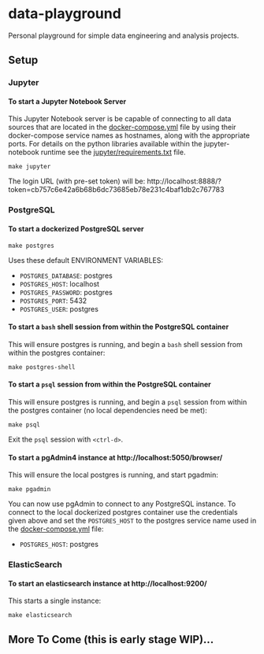 # data-playground

Personal playground for simple data engineering and analysis projects.

## Setup

### Jupyter

#### To start a Jupyter Notebook Server

This Jupyter Notebook server is be capable of connecting to all data sources
that are located in the [docker-compose.yml](docker-compose.yml) file by using
their docker-compose service names as hostnames, along with the appropriate
ports. For details on the python libraries available within the
jupyter-notebook runtime see the
[jupyter/requirements.txt](jupyter/requirements.txt) file.

```
make jupyter
```

The login URL (with pre-set token) will be:
http://localhost:8888/?token=cb757c6e42a6b68b6dc73685eb78e231c4baf1db2c767783

### PostgreSQL

#### To start a dockerized PostgreSQL server

```
make postgres
```

Uses these default ENVIRONMENT VARIABLES:

- `POSTGRES_DATABASE`: postgres
- `POSTGRES_HOST`: localhost
- `POSTGRES_PASSWORD`: postgres
- `POSTGRES_PORT`: 5432
- `POSTGRES_USER`: postgres

#### To start a `bash` shell session from within the PostgreSQL container

This will ensure postgres is running, and begin a `bash` shell session from
within the postgres container:

```
make postgres-shell
```

#### To start a `psql` session from within the PostgreSQL container

This will ensure postgres is running, and begin a `psql` session from within the
postgres container (no local dependencies need be met):

```
make psql
```

Exit the `psql` session with `<ctrl-d>`.

#### To start a pgAdmin4 instance at http://localhost:5050/browser/

This will ensure the local postgres is running, and start pgadmin:

```
make pgadmin
```

You can now use pgAdmin to connect to any PostgreSQL instance. To connect to
the local dockerized postgres container use the credentials given above and set
the `POSTGRES_HOST` to the postgres service name used in the
[docker-compose.yml](docker-compose.yml) file:

- `POSTGRES_HOST`: postgres

### ElasticSearch

#### To start an elasticsearch instance at http://localhost:9200/

This starts a single instance:

```
make elasticsearch
```

## More To Come (this is early stage WIP)...
